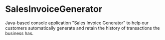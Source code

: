 # SalesInvoiceGenerator
 Java-based console application "Sales Invoice Generator" to help our customers automatically generate and retain the history of transactions the business has.
